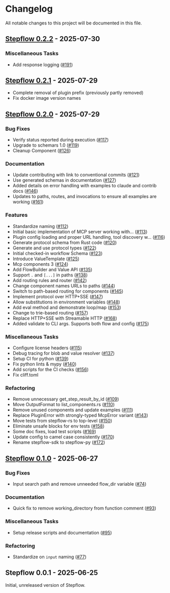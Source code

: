 # Changelog

All notable changes to this project will be documented in this file.

## <a id="0.2.2"></a> [Stepflow 0.2.2](https://github.com/riptano/stepflow/releases/tag/stepflow-rs-0.2.2) - 2025-07-30
### Miscellaneous Tasks

- Add response logging ([#191](https://github.com/riptano/stepflow/pull/191))

## <a id="0.2.1"></a> [Stepflow 0.2.1](https://github.com/riptano/stepflow/releases/tag/stepflow-rs-0.2.1) - 2025-07-29

- Complete removal of plugin prefix (previously partly removed)
- Fix docker image version names

## <a id="0.2.0"></a> [Stepflow 0.2.0](https://github.com/riptano/stepflow/releases/tag/stepflow-rs-0.2.0) - 2025-07-29
### Bug Fixes

- Verify status reported during execution ([#117](https://github.com/riptano/stepflow/pull/117))
- Upgrade to schemars 1.0 ([#119](https://github.com/riptano/stepflow/pull/119))
- Cleanup Component ([#126](https://github.com/riptano/stepflow/pull/126))

### Documentation

- Update contributing with link to conventional commits ([#121](https://github.com/riptano/stepflow/pull/121))
- Use generated schemas in documentation ([#127](https://github.com/riptano/stepflow/pull/127))
- Added details on error handling with examples to claude and contrib docs ([#146](https://github.com/riptano/stepflow/pull/146))
- Updates to paths, routes, and invocations to ensure all examples are working ([#161](https://github.com/riptano/stepflow/pull/161))

### Features

- Standardize naming ([#112](https://github.com/riptano/stepflow/pull/112))
- Initial basic implementation of MCP server working with… ([#113](https://github.com/riptano/stepflow/pull/113))
- Plugin config loading and proper URL handling, tool discovery w… ([#116](https://github.com/riptano/stepflow/pull/116))
- Generate protocol schema from Rust code ([#120](https://github.com/riptano/stepflow/pull/120))
- Generate and use protocol types ([#122](https://github.com/riptano/stepflow/pull/122))
- Initial checked-in workflow Schema ([#123](https://github.com/riptano/stepflow/pull/123))
- Introduce ValueTemplate ([#125](https://github.com/riptano/stepflow/pull/125))
- Mcp components 3 ([#124](https://github.com/riptano/stepflow/pull/124))
- Add FlowBuilder and Value API ([#135](https://github.com/riptano/stepflow/pull/135))
- Support `.` and `[...]` in paths ([#138](https://github.com/riptano/stepflow/pull/138))
- Add routing rules and router ([#142](https://github.com/riptano/stepflow/pull/142))
- Change component names URLs to paths ([#144](https://github.com/riptano/stepflow/pull/144))
- Switch to path-based routing for components ([#145](https://github.com/riptano/stepflow/pull/145))
- Implement protocol over HTTP+SSE ([#147](https://github.com/riptano/stepflow/pull/147))
- Allow substitutions in environment variables ([#148](https://github.com/riptano/stepflow/pull/148))
- Add eval method and demonstrate loop/map ([#153](https://github.com/riptano/stepflow/pull/153))
- Change to trie-based routing ([#157](https://github.com/riptano/stepflow/pull/157))
- Replace HTTP+SSE with Streamable HTTP ([#168](https://github.com/riptano/stepflow/pull/168))
- Added validate to CLI args. Supports both flow and config ([#175](https://github.com/riptano/stepflow/pull/175))

### Miscellaneous Tasks

- Configure license headers ([#115](https://github.com/riptano/stepflow/pull/115))
- Debug tracing for blob and value resolver ([#137](https://github.com/riptano/stepflow/pull/137))
- Setup CI for python ([#139](https://github.com/riptano/stepflow/pull/139))
- Fix python lints & mypy ([#140](https://github.com/riptano/stepflow/pull/140))
- Add scripts for the CI checks ([#156](https://github.com/riptano/stepflow/pull/156))
- Fix cliff.toml

### Refactoring

- Remove unnecessary get_step_result_by_id ([#109](https://github.com/riptano/stepflow/pull/109))
- Move OutputFormat to list_components.rs ([#110](https://github.com/riptano/stepflow/pull/110))
- Remove unused components and update examples ([#111](https://github.com/riptano/stepflow/pull/111))
- Replace PluginError with strongly-typed McpError variant ([#143](https://github.com/riptano/stepflow/pull/143))
- Move tests from stepflow-rs to top-level ([#150](https://github.com/riptano/stepflow/pull/150))
- Eliminate unsafe blocks for env tests ([#158](https://github.com/riptano/stepflow/pull/158))
- Some doc fixes, load test scripts ([#169](https://github.com/riptano/stepflow/pull/169))
- Update config to camel case consistently ([#170](https://github.com/riptano/stepflow/pull/170))
- Rename stepflow-sdk to stepflow-py ([#172](https://github.com/riptano/stepflow/pull/172))

## <a id="0.1.0"></a> [Stepflow 0.1.0](https://github.com/riptano/stepflow/releases/tag/stepflow-rs-0.1.0) - 2025-06-27
### Bug Fixes

- Input search path and remove unneeded flow_dir variable ([#74](https://github.com/riptano/stepflow/pull/74))

### Documentation

- Quick fix to remove working_directory from function comment ([#93](https://github.com/riptano/stepflow/pull/93))

### Miscellaneous Tasks

- Setup release scripts and documentation ([#95](https://github.com/riptano/stepflow/pull/95))

### Refactoring

- Standardize on `input` naming ([#77](https://github.com/riptano/stepflow/pull/77))

## <a id="0.0.1"></a> Stepflow 0.0.1 - 2025-06-25
Initial, unreleased version of Stepflow.
